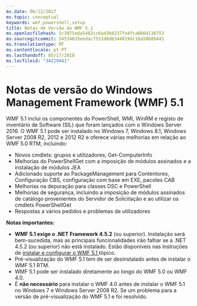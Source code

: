 ```yaml
---
ms.date: 06/12/2017
ms.topic: conceptual
keywords: wmf,powershell,setup
title: Notas de Versão do WMF 5.1
ms.openlocfilehash: 5c3075eda5482cc6a43bd237fe4fca0064136753
ms.sourcegitcommit: 54534635eedacf531d8d6344019dc16a50b8b441
ms.translationtype: MT
ms.contentlocale: pt-PT
ms.lasthandoff: 05/17/2018
ms.locfileid: "34219441"
---
```

# <a name="windows-management-framework-wmf-51-release-notes"></a>Notas de versão do Windows Management Framework (WMF) 5.1 #

WMF 5.1 inclui os componentes do PowerShell, WMI, WinRM e registo de inventário de Software (SIL) que foram lançados com o Windows Server 2016.
O WMF 5.1 pode ser instalado no Windows 7, Windows 8.1, Windows Server 2008 R2, 2012 e 2012 R2 e oferece várias melhorias em relação ao WMF 5.0 RTM, incluindo:

- Novos cmdlets: grupos e utilizadores; Get-ComputerInfo
- Melhorias do PowerShellGet com a imposição de módulos assinados e a instalação de módulos JEA
- Adicionado suporte ao PackageManagement para Contentores, Configuração CBS, configuração com base em EXE, pacotes CAB
- Melhorias na depuração para classes DSC e PowerShell
- Melhorias de segurança, incluindo a imposição de módulos assinados de catálogo provenientes do Servidor de Solicitação e ao utilizar os cmdlets PowerShellGet
- Respostas a vários pedidos e problemas de utilizadores

**Notas importantes:**

- **WMF 5.1 exige o .NET Framework 4.5.2** (ou superior). Instalação será bem-sucedida, mas as principais funcionalidades irão falhar se a .NET 4.5.2 (ou superior) não está instalado. Estão disponíveis nas instruções de [instalar e configurar o WMF 5.1 ](https://msdn.microsoft.com/powershell/wmf/5.1/install-configure) tópico.
- Pré-visualização do WMF 5.1 tem de ser desinstalado antes de instalar o WMF 5.1 RTM.
- WMF 5.1 pode ser instalado diretamente ao longo do WMF 5.0 ou WMF 4.0.
- É __não necessário__ para instalar o WMF 4.0 antes de instalar o WMF 5.1 no Windows 7 e Windows Server 2008 R2. Se um problema para a versão de pré-visualização do WMF 5.1 e foi resolvido.
